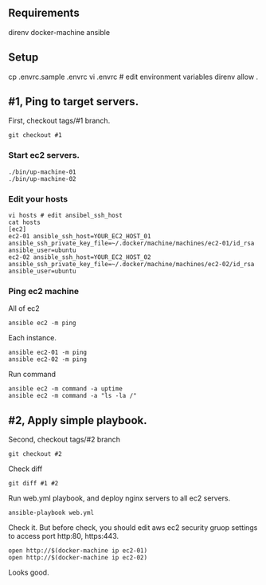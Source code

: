 ## Requirements

direnv
docker-machine
ansible

## Setup

cp .envrc.sample .envrc
vi .envrc # edit environment variables
direnv allow .


## #1, Ping to target servers.

First, checkout tags/#1 branch. 

```shell
git checkout #1
```

### Start ec2 servers.

```shell
./bin/up-machine-01
./bin/up-machine-02
```

### Edit your hosts

```shell
vi hosts # edit ansibel_ssh_host
cat hosts
[ec2]
ec2-01 ansible_ssh_host=YOUR_EC2_HOST_01 ansible_ssh_private_key_file=~/.docker/machine/machines/ec2-01/id_rsa ansible_user=ubuntu
ec2-02 ansible_ssh_host=YOUR_EC2_HOST_02 ansible_ssh_private_key_file=~/.docker/machine/machines/ec2-02/id_rsa ansible_user=ubuntu
```

### Ping ec2 machine

All of ec2

```shell
ansible ec2 -m ping
```

Each instance.

```shell
ansible ec2-01 -m ping
ansible ec2-02 -m ping
```

Run command

```shell
ansible ec2 -m command -a uptime
ansible ec2 -m command -a "ls -la /"
```

## #2, Apply simple playbook.

Second, checkout tags/#2 branch

```shell
git checkout #2
```

Check diff

```
git diff #1 #2
```

Run web.yml playbook, and deploy nginx servers to all ec2 servers.

```
ansible-playbook web.yml
```

Check it. But before check, you should edit aws ec2 security gruop settings to access port http:80, https:443.

```
open http://$(docker-machine ip ec2-01)
open http://$(docker-machine ip ec2-02)
```

Looks good.

